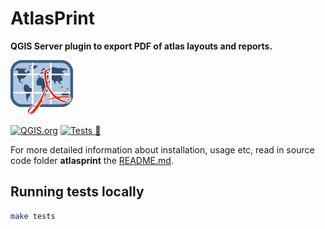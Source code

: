 # AtlasPrint

**QGIS Server plugin to export PDF of atlas layouts and reports.**

![Logo of the plugin](atlasprint/icon.png)

[![QGIS.org](https://img.shields.io/badge/QGIS.org-published-green)](https://plugins.qgis.org/plugins/atlasprint/)
[![Tests 🎳](https://github.com/3liz/qgis-atlasprint/actions/workflows/tests.yml/badge.svg)](https://github.com/3liz/qgis-atlasprint/actions/workflows/tests.yml)

For more detailed information about installation, usage etc, read in source code folder
 **atlasprint** the [README.md](./atlasprint/README.md).
 
## Running tests locally
 
 ```bash
make tests
```
